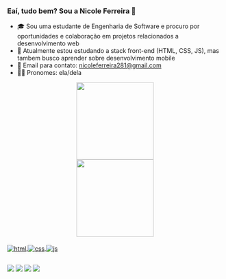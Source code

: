 ### Eaí, tudo bem? Sou a Nicole Ferreira 🌴
- 🎓 Sou uma estudante de Engenharia de Software e procuro por oportunidades e colaboração em projetos relacionados a desenvolvimento web
- 📖 Atualmente estou estudando a stack front-end (HTML, CSS, JS), mas tambem busco aprender sobre desenvolvimento mobile
- 📧 Email para contato: nicoleferreira281@gmail.com
- 🙋‍♀️ Pronomes: ela/dela

<div align="center">
  <a href="https://github.com/nicofercavv-dev">
  <img height="180em" src="https://github-readme-stats.vercel.app/api?username=nicofercavv-dev&show_icons=true&theme=dracula&include_all_commits=true&count_private=true"/><br>
  <img height="180em" src="https://github-readme-stats.vercel.app/api/top-langs/?username=nicofercavv-dev&layout=compact&langs_count=7&theme=dracula"/>
</div>

<div style="display: inline_block"><br>
  <img align="center" alt="html" src="https://img.shields.io/badge/HTML5-E34F26?style=for-the-badge&logo=html5&logoColor=white" /> 
  <img align="center" alt="css" src="https://img.shields.io/badge/CSS3-1572B6?style=for-the-badge&logo=css3&logoColor=white" /> 
  <img align="center" alt="js" src="https://img.shields.io/badge/JavaScript-323330?style=for-the-badge&logo=javascript&logoColor=F7DF1E" />
</div>
  
##

[<img src="https://img.shields.io/badge/twitter-%231DA1F2.svg?&style=for-the-badge&logo=twitter&logoColor=white" />](https://twitter.com/fuckitdoingirl) [<img src="https://img.shields.io/badge/linkedin-%230077B5.svg?&style=for-the-badge&logo=linkedin&logoColor=white" />](https://www.linkedin.com/in/nicoferca/) [<img src = "https://img.shields.io/badge/instagram-%23E4405F.svg?&style=for-the-badge&logo=instagram&logoColor=white">](https://www.instagram.com/nicoferca/) [<img src="https://img.shields.io/badge/Gmail-D14836?style=for-the-badge&logo=gmail&logoColor=white" />](mailto:nicoleferreira281@gmail.com)
